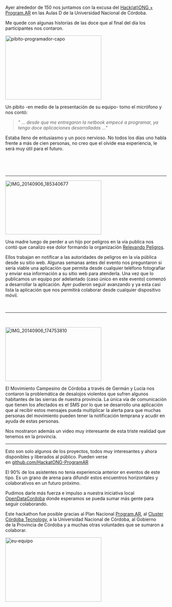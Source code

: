 <html><body><p>Ayer alrededor de 150 nos juntamos con la excusa del <a href="http://hackatong-programar.github.io" target="_blank">Hack(at)ONG + Program.AR</a> en las Aulas D de la Universidad Nacional de Córdoba.

Me quede con algunas historías de las doce que al final del día los participantes nos contaron.

<img class="alignleft size-medium wp-image-107" src="http://andresvazquez.com.ar/blog/wp-content/uploads/2014/09/pibito-programador-capo-300x200.jpg" alt="pibito-programador-capo" width="300" height="200">

Un pibito -en medio de la presentación de su equipo- tomo el micrófono y nos contó:
</p><blockquote><em>" ... desde que me entregaron la netbook empecé a programar, ya tengo doce aplicaciones desarrolladas ..."</em></blockquote>
Estaba lleno de entusiasmo y un poco nervioso. No todos los días uno habla frente a más de cien personas, no creo que el olvide esa experiencia, le será muy útil para el futuro.

 

 

<hr>

<a href="http://andresvazquez.com.ar/blog/wp-content/uploads/2014/09/IMG_20140906_185340677.jpg"><img class="alignleft size-medium wp-image-110" src="http://andresvazquez.com.ar/blog/wp-content/uploads/2014/09/IMG_20140906_185340677-300x168.jpg" alt="IMG_20140906_185340677" width="300" height="168"></a>

Una madre luego de perder a un hijo por peligros en la vía publica nos contó que canalizo ese dolor formando la organización <a href="http://relevandopeligros.org" target="_blank">Relevando Peligros</a>.

Ellos trabajan en notificar a las autoridades de peligros en la vía pública desde su sitio web. Algunas semanas antes del evento nos preguntaron si sería viable una aplicación que permita desde cualquier teléfono fotografiar y enviar esa información a su sitio web para atenderla. Una vez que lo publicamos un equipo por adelantado (caso único en este evento) comenzó a desarrollar la aplicación. Ayer pudieron seguir avanzando y ya esta casi lista la aplicación que nos permitirá colaborar desde cualquier dispositivo móvil.

 

<hr>

 

<a href="http://andresvazquez.com.ar/blog/wp-content/uploads/2014/09/IMG_20140906_174753810.jpg"><img class="alignleft size-medium wp-image-111" src="http://andresvazquez.com.ar/blog/wp-content/uploads/2014/09/IMG_20140906_174753810-300x168.jpg" alt="IMG_20140906_174753810" width="300" height="168"></a>

El Movimiento Campesino de Córdoba a través de Germán y Lucia nos contaron la problemática de desalojos violentos que sufren algunos habitantes de las sierras de nuestra provincia. La única vía de comunicación que tienen los afectados es el SMS por lo que se desarrollo una aplicación que al recibir estos mensajes pueda multiplicar la alerta para que muchas personas del movimiento pueden tener la notificación temprana y acudir en ayuda de estas personas.

Nos mostraron además un video muy interesante de esta triste realidad que tenemos en la provincia.

<hr>

Esto son solo algunos de los proyectos, todos muy interesantes y ahora disponibles y liberados al público. Pueden verse en <a href="https://github.com/HackatONG-ProgramAR" target="_blank">github.com/HackatONG-ProgramAR</a>

El 90% de los asistentes no tenía experiencia anterior en eventos de este tipo. Es un grano de arena para difundir estos encuentros horizontales y colaborativos en un futuro próximo.

Pudimos darle más fuerza e impulso a nuestra iniciativa local <a href="http://OpenDataCordoba.org" target="_blank">OpenDataCordoba</a> donde esperamos se pueda sumar más gente para seguir colaborando.

Este hackathon fue posible gracias al Plan Nacional <a href="http://Program.AR" target="_blank">Program.AR</a>, al <a href="http://www.cordobatechnology.com/" target="_blank">Cluster Córdoba Tecnology</a>, a la Universidad Nacional de Córdoba, al Gobierno de la Provincia de Córdoba y a muchas otras voluntades que se sumaron a colaborar.

<a href="http://andresvazquez.com.ar/blog/wp-content/uploads/2014/09/eu-equipo.jpg"><img class="aligncenter size-medium wp-image-114" src="http://andresvazquez.com.ar/blog/wp-content/uploads/2014/09/eu-equipo-300x200.jpg" alt="eu-equipo" width="300" height="200"></a></body></html>